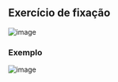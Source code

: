 ## Exercício de fixação
![image](https://github.com/JoseLeonardoCordeiroBahia/comportamento-de-memoria-arrays-e-listas-java/assets/63564226/402d64b1-8c19-4848-ad04-c654e766bc26)

### Exemplo
![image](https://github.com/JoseLeonardoCordeiroBahia/comportamento-de-memoria-arrays-e-listas-java/assets/63564226/4bc5a6e6-8705-4602-b1cf-3fb184fb6281)
